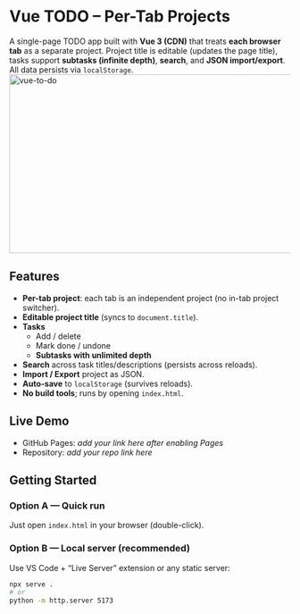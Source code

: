 # Vue TODO – Per-Tab Projects

A single-page TODO app built with **Vue 3 (CDN)** that treats **each browser tab** as a separate project.
Project title is editable (updates the page title), tasks support **subtasks (infinite depth)**, **search**, and **JSON import/export**. All data persists via `localStorage`.
<img src="https://socialify.git.ci/Lutfullakhon/vue-to-do/image?language=1&owner=1&name=1&stargazers=1&theme=Light" alt="vue-to-do" width="640" height="320" />

## Features

- **Per-tab project**: each tab is an independent project (no in-tab project switcher).
- **Editable project title** (syncs to `document.title`).
- **Tasks**
  - Add / delete
  - Mark done / undone
  - **Subtasks with unlimited depth**
- **Search** across task titles/descriptions (persists across reloads).
- **Import / Export** project as JSON.
- **Auto-save** to `localStorage` (survives reloads).
- **No build tools**; runs by opening `index.html`.

## Live Demo

- GitHub Pages: _add your link here after enabling Pages_
- Repository: _add your repo link here_

## Getting Started

### Option A — Quick run
Just open `index.html` in your browser (double-click).

### Option B — Local server (recommended)
Use VS Code + “Live Server” extension or any static server:
```bash
npx serve .
# or
python -m http.server 5173
